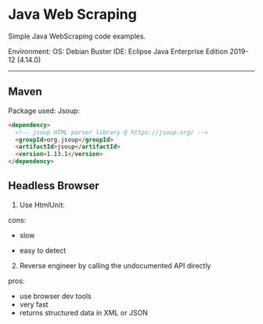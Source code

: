 # Java Web Scraping
Simple Java WebScraping code examples.

Environment:
OS: Debian Buster
IDE: Eclipse Java Enterprise Edition 2019-12 (4.14.0)

------

## Maven

Package used: 
Jsoup: 

``` html
<dependency>
  <!-- jsoup HTML parser library @ https://jsoup.org/ -->
  <groupId>org.jsoup</groupId>
  <artifactId>jsoup</artifactId>
  <version>1.13.1</version>
</dependency>
```

  

## Headless Browser

1. Use HtmlUnit:

cons:
   - slow

   - easy to detect

     

2. Reverse engineer by calling the undocumented API directly
 
 pros:
  - use browser dev tools
  - very fast
  - returns structured data in XML or JSON

